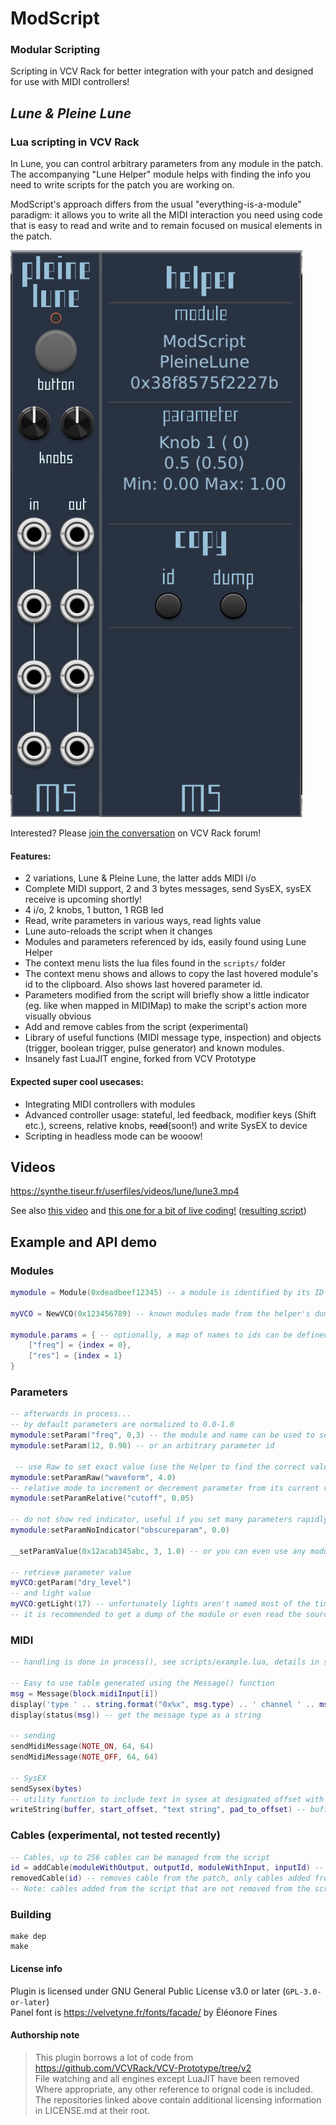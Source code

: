# ModScript
### Modular Scripting

Scripting in VCV Rack for better integration with your patch and designed for use with MIDI controllers!

## _Lune & Pleine Lune_
### Lua scripting in VCV Rack
In Lune, you can control arbitrary parameters from any module in the patch.  
The accompanying "Lune Helper" module helps with finding the info you need to write scripts for the patch you are working on.  

ModScript's approach differs from the usual "everything-is-a-module" paradigm: it allows you to write all the MIDI interaction you need using code that is easy to read and write and to remain focused on musical elements in the patch.  

![Image](doc/modules.png)

Interested? Please [join the conversation](https://community.vcvrack.com/t/modscript-using-scripts-for-a-better-and-richer-integration-with-midi-controllers-beta-soon/18197) on VCV Rack forum!

#### Features:
- 2 variations, Lune & Pleine Lune, the latter adds MIDI i/o
- Complete MIDI support, 2 and 3 bytes messages, send SysEX, sysEX receive is upcoming shortly!
- 4 i/o, 2 knobs, 1 button, 1 RGB led
- Read, write parameters in various ways, read lights value
- Lune auto-reloads the script when it changes
- Modules and parameters referenced by ids, easily found using Lune Helper
- The context menu lists the lua files found in the `scripts/` folder
- The context menu shows and allows to copy the last hovered module's id to the clipboard. Also shows last hovered parameter id.  
- Parameters modified from the script will briefly show a little indicator (eg. like when mapped in MIDIMap) to make the script's action more visually obvious
- Add and remove cables from the script (experimental)
- Library of useful functions (MIDI message type, inspection) and objects (trigger, boolean trigger, pulse generator) and known modules.
- Insanely fast LuaJIT engine, forked from VCV Prototype

#### Expected super cool usecases:
- Integrating MIDI controllers with modules
- Advanced controller usage: stateful, led feedback, modifier keys (Shift etc.), screens, relative knobs, ~~read~~(soon!) and write SysEX to device
- Scripting in headless mode can be wooow!

## Videos

https://synthe.tiseur.fr/userfiles/videos/lune/lune3.mp4

See also [this video](https://synthe.tiseur.fr/userfiles/videos/lune/lune1.mp4) and [this one for a bit of live coding!](https://synthe.tiseur.fr/userfiles/videos/lune/lune2_3.mp4) ([resulting script](/scripts/apcmini.lua))

## Example and API demo
### Modules
```lua
mymodule = Module(0xdeadbeef12345) -- a module is identified by its ID

myVCO = NewVCO(0x123456789) -- known modules made from the helper's dump

mymodule.params = { -- optionally, a map of names to ids can be defined for the parameters
	["freq"] = {index = 0},
	["res"] = {index = 1}
}
```

### Parameters
```lua
-- afterwards in process...
-- by default parameters are normalized to 0.0-1.0
mymodule:setParam("freq", 0,3) -- the module and name can be used to set parameters
mymodule:setParam(12, 0.98) -- or an arbitrary parameter id

 -- use Raw to set exact value (use the Helper to find the correct values)
mymodule:setParamRaw("waveform", 4.0)
-- relative mode to increment or decrement parameter from its current value - useful for relative knobs!
mymodule:setParamRelative("cutoff", 0.05)

-- do not show red indicator, useful if you set many parameters rapidly and often
mymodule:setParamNoIndicator("obscureparam", 0.0)

__setParamValue(0x12acab345abc, 3, 1.0) -- or you can even use any module and parameter id using the low-level call

-- retrieve parameter value
myVCO:getParam("dry_level")
-- and light value
myVCO:getLight(17) -- unfortunately lights aren't named most of the time and multi-color lights have one index for each color, eg. an RGB light will span accross 3 indices
-- it is recommended to get a dump of the module or even read the source code if available for a better understanding of the module's lights
```

### MIDI
```lua
-- handling is done in process(), see scripts/example.lua, details in scripts/lib/lib.lua

-- Easy to use table generated using the Message() function
msg = Message(block.midiInput[i])
display('type ' .. string.format("0x%x", msg.type) .. ' channel ' .. msg.channel .. ' note ' .. msg.note .. ' value ' .. msg.value)
display(status(msg)) -- get the message type as a string

-- sending
sendMidiMessage(NOTE_ON, 64, 64)
sendMidiMessage(NOTE_OFF, 64, 64)

-- SysEX
sendSysex(bytes)
-- utility function to include text in sysex at designated offset with padding
writeString(buffer, start_offset, "text string", pad_to_offset) -- buffer is modified in-place
```

### Cables (experimental, not tested recently)
```lua
-- Cables, up to 256 cables can be managed from the script
id = addCable(moduleWithOutput, outputId, moduleWithInput, inputId) -- returns an id to use when deleting (not the actual Rack id)
removedCable(id) -- removes cable from the patch, only cables added from the script can be removed
-- Note: cables added from the script that are not removed from the script will not free their slot in the 256 pool
```


### Building
```
make dep
make
```

#### License info
Plugin is licensed under GNU General Public License v3.0 or later (`GPL-3.0-or-later`)  
Panel font is https://velvetyne.fr/fonts/facade/ by Éléonore Fines  

#### Authorship note
> This plugin borrows a lot of code from https://github.com/VCVRack/VCV-Prototype/tree/v2  
> File watching and all engines except LuaJIT have been removed  
> Where appropriate, any other reference to orignal code is included.  
> The repositories linked above contain additional licensing information in LICENSE.md at their root.  